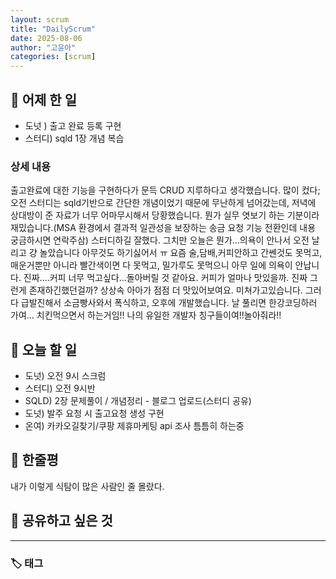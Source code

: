 ```yaml
---
layout: scrum
title: "DailyScrum"
date: 2025-08-06
author: "고윤아"
categories: [scrum]
---
```


## 📝 어제 한 일

- 도넛 ) 출고 완료 등록 구현 
- 스터디) sqld  1장 개념 복습 

### 상세 내용

출고완료에 대한 기능을 구현하다가 문득 CRUD 지루하다고 생각했습니다. 많이 컸다;
오전 스터디는 sqld기반으로 간단한 개념이었기 때문에 무난하게 넘어갔는데, 저녁에 상대방이 준 자료가 너무 어마무시해서 당황했습니다. 
뭔가 실무 엿보기 하는 기분이라 재밌습니다.(MSA 환경에서 결과적 일관성을 보장하는 송금 요청 기능 전환인데 내용 궁금하시면 연락주삼) 스터디하길 잘했다. 
그치만 오늘은 뭔가...의욕이 안나서 오전 날리고 걍 놀았습니다 아무것도 하기싫어서 ㅠ 
요즘 술,담배,커피안하고 간쎈것도 못먹고,매운거뿐만 아니라 빨간색이면 다 못먹고, 밀가루도 못먹으니 아무 일에 의욕이 안납니다.
진짜....커피 너무 먹고싶다...돌아버릴 것 같아요. 커피가 얼마나 맛있을까. 진짜 그런게 존재하긴했던걸까? 상상속 아아가 점점 더 맛있어보여요.
미쳐가고있습니다. 그러다 급발진해서 소금빵사와서 폭식하고, 오후에 개발했습니다. 
날 풀리면 한강코딩하러 가여... 치킨먹으면서 하는거임!! 나의 유일한 개발자 칭구들이여!!놀아줘라!! 


## 🎯 오늘 할 일

- 도넛) 오전 9시 스크럼
- 스터디) 오전 9시반 
- SQLD) 2장 문제풀이 / 개념정리 - 블로그 업로드(스터디 공유)
- 도넛) 발주 요청 시 출고요청 생성 구현 
- 온여) 카카오길찾기/쿠팡 제휴마케팅 api 조사 틈틈히 하는중

## 💭 한줄평

내가 이렇게 식탐이 많은 사람인 줄 몰랐다. 

## 🔗 공유하고 싶은 것



---

### 🏷️ 태그
